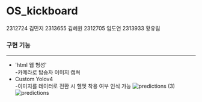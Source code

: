 # OS_kickboard
2312724 김민지 2313655 김혜원 2312705 임도연 2313933 황유림
### 구현 기능
---
 - 'html 웹 형성'\
  -카메라로 탑승자 이미지 캡쳐
 - Custom Yolov4\
  -이미지를 데이터로 전환 시 헬멧 착용 여부 인식 가능
![predictions (3)](https://github.com/2313933yurim/OS_kickboard/assets/165886079/838e4973-ad35-4b9d-8c6a-69ae3d1b6668) ![predictions](https://github.com/2313933yurim/OS_kickboard/assets/165886079/c437f1cd-e5d4-48f7-89b5-e8efd55d332e)
